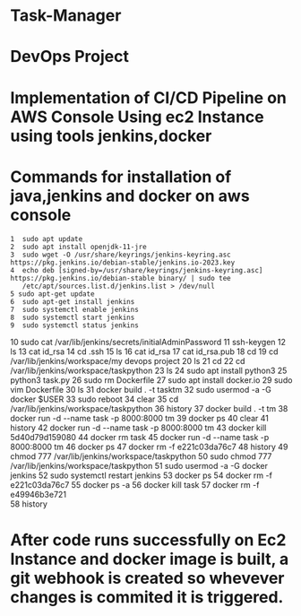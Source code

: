 # Task-Manager
# DevOps Project
# Implementation of CI/CD Pipeline on AWS Console Using ec2 Instance using tools jenkins,docker
# Commands for installation of java,jenkins and docker on aws console 
    1  sudo apt update
    2  sudo apt install openjdk-11-jre
    3  sudo wget -O /usr/share/keyrings/jenkins-keyring.asc   https://pkg.jenkins.io/debian-stable/jenkins.io-2023.key
    4  echo deb [signed-by=/usr/share/keyrings/jenkins-keyring.asc]   https://pkg.jenkins.io/debian-stable binary/ | sudo tee       
       /etc/apt/sources.list.d/jenkins.list > /dev/null
    5 sudo apt-get update
    6  sudo apt-get install jenkins
    7  sudo systemctl enable jenkins
    8  sudo systemctl start jenkins
    9  sudo systemctl status jenkins
   10  sudo cat /var/lib/jenkins/secrets/initialAdminPassword
   11  ssh-keygen
   12  ls
   13  cat id_rsa
   14  cd .ssh
   15  ls
   16  cat id_rsa
   17  cat id_rsa.pub
   18  cd
   19  cd /var/lib/jenkins/workspace/my devops project
   20  ls
   21  cd
   22  cd /var/lib/jenkins/workspace/taskpython
   23  ls
   24  sudo apt install python3
   25  python3 task.py
   26  sudo rm Dockerfile
   27  sudo apt install docker.io
   29  sudo vim Dockerfile
   30  ls
   31  docker build . -t tasktm
   32  sudo usermod -a -G docker $USER
   33  sudo reboot
   34  clear
   35  cd /var/lib/jenkins/workspace/taskpython
   36  history
   37  docker build . -t tm
   38  docker run -d --name task -p 8000:8000 tm
   39  docker ps
   40  clear
   41  history
   42  docker run -d --name task -p 8000:8000 tm
   43  docker kill 5d40d79d159080
   44  docker rm task
   45  docker run -d --name task -p 8000:8000 tm
   46  docker ps
   47  docker rm -f e221c03da76c7
   48  history
   49  chmod 777 /var/lib/jenkins/workspace/taskpython
   50  sudo chmod 777 /var/lib/jenkins/workspace/taskpython
   51  sudo usermod -a -G docker jenkins
   52  sudo systemctl restart jenkins
   53  docker ps
   54  docker rm -f e221c03da76c7
   55  docker ps -a
   56  docker kill task
   57  docker rm -f e49946b3e721  
   58  history
  # After code runs successfully on Ec2 Instance and docker image is built, a git webhook is created so whevever changes is commited it is triggered. 
